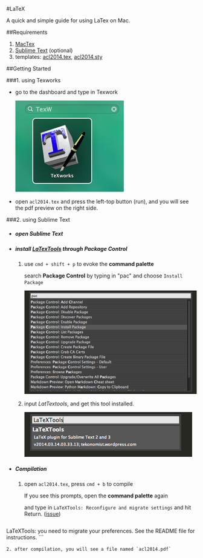 #LaTeX

A quick and simple guide for using LaTex on Mac.


##Requirements

1. [MacTex](http://tug.org/mactex/downloading.html)
2. [Sublime Text](http://www.sublimetext.com/3) (optional)
3. templates: [acl2014.tex](docs/acl2014.tex), [acl2014.sty](docs/acl2014.sty)

##Getting Started


###1. using Texworks

* go to the dashboard and type in Texwork

	![image](img/latex-0.png)
	
* open `acl2014.tex` and press the left-top button (run), and you will see the pdf preview on the right side.
	

###2. using Sublime Text

* ##### open __Sublime Text__

* ##### install [LaTexTools](https://github.com/SublimeText/LaTeXTools) through Package Control

	1. use `cmd + shift + p` to evoke the **command palette**
	
		search __Package Control__ by typing in "pac" and choose `Install Package`

		![image](img/latex-1.png)
		
	2. input _LatTextools_, and get this tool installed.
	
		![image](img/latex-2.png)


* ##### Compilation

	1. open `acl2014.tex`, press `cmd + b` to compile
	
		If you see this prompts, open the **command palette** again
		
		and type in `LaTeXTools: Reconfigure and migrate settings` and hit Return. ([issue](http://tex.stackexchange.com/questions/165339/latextools-you-need-to-migrate-your-preferences-see-the-readme-file-for-instru))
	
		```
LaTeXTools: you need to migrate your preferences. See the README file for instructions.
		```
		
	2. after compilation, you will see a file named `acl2014.pdf`



